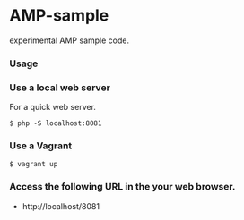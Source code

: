 # AMP-sample

experimental AMP sample code.

### Usage

### Use a local web server

For a quick web server.

```
$ php -S localhost:8081
```

### Use a Vagrant

```
$ vagrant up
```

### Access the following URL in the your web browser.

* http://localhost/8081

